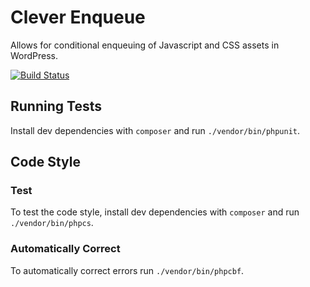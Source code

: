 # Clever Enqueue
Allows for conditional enqueuing of Javascript and CSS assets in WordPress.

[![Build Status](https://travis-ci.org/byrobots/clever-enqueue.svg?branch=master)](https://travis-ci.org/byrobots/clever-enqueue)

## Running Tests
Install dev dependencies with `composer` and run `./vendor/bin/phpunit`.

## Code Style
### Test
To test the code style, install dev dependencies with `composer` and run `./vendor/bin/phpcs`.

### Automatically Correct
To automatically correct errors run `./vendor/bin/phpcbf`.
